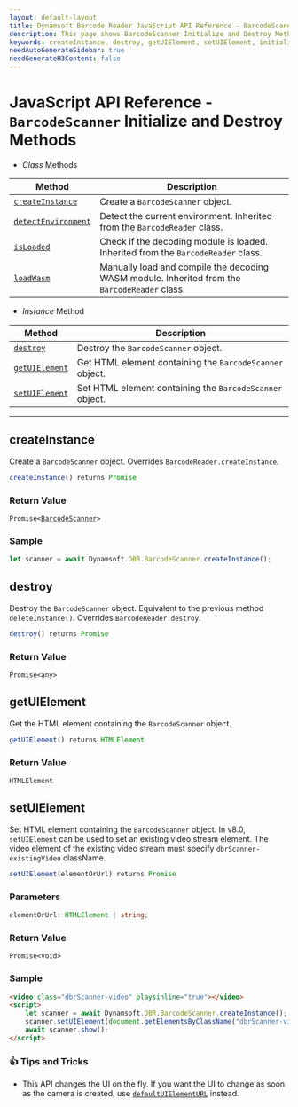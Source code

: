 ```yaml
---
layout: default-layout
title: Dynamsoft Barcode Reader JavaScript API Reference - BarcodeScanner Initialize and Destroy Methods
description: This page shows BarcodeScanner Initialize and Destroy Methods of Dynamsoft Barcode Reader JavaScript SDK.
keywords: createInstance, destroy, getUIElement, setUIElement, initialize and destroy methods, BarcodeScanner, api reference, javascript, js
needAutoGenerateSidebar: true
needGenerateH3Content: false
---
```



# JavaScript API Reference - `BarcodeScanner` Initialize and Destroy Methods

* *Class* Methods

| Method               | Description |
|----------------------|-------------|
| [`createInstance`](#createinstance) | Create a  `BarcodeScanner` object. |
| [`detectEnvironment`](../../BarcodeReader/methods/initialize-and-destroy.md#detectenvironment) | Detect the current environment. Inherited from the `BarcodeReader` class. |
| [`isLoaded`](../../BarcodeReader/methods/initialize-and-destroy.md#isloaded) | Check if the decoding module is loaded. Inherited from the `BarcodeReader` class. |
| [`loadWasm`](../../BarcodeReader/methods/initialize-and-destroy.md#loadwasm) | Manually load and compile the decoding WASM module. Inherited from the `BarcodeReader` class. |

* *Instance* Method

| Method               | Description |
|----------------------|-------------|
| [`destroy`](#destroy) | Destroy the `BarcodeScanner` object. |
| [`getUIElement`](#getuielement) | Get HTML element containing the `BarcodeScanner` object. |
| [`setUIElement`](#setuielement) | Set HTML element containing the `BarcodeScanner` object. |

---

## createInstance

Create a `BarcodeScanner` object. Overrides `BarcodeReader.createInstance`.

```javascript
createInstance() returns Promise
```

### Return Value

<code>Promise<<a href="../#barcodescanner">BarcodeScanner</a>></code>

### Sample

```javascript
let scanner = await Dynamsoft.DBR.BarcodeScanner.createInstance();
```

## destroy

Destroy the `BarcodeScanner` object. Equivalent to the previous method `deleteInstance()`. Overrides `BarcodeReader.destroy`.

```javascript
destroy() returns Promise
```

### Return Value

`Promise<any>`

## getUIElement

Get the HTML element containing the `BarcodeScanner` object.

```javascript
getUIElement() returns HTMLElement
```

### Return Value

`HTMLElement`

## setUIElement

Set HTML element containing the `BarcodeScanner` object. In v8.0, `setUIElement` can be used to set an existing video stream element. The video element of the existing video stream must specify `dbrScanner-existingVideo` className. 

```javascript
setUIElement(elementOrUrl) returns Promise
```

### Parameters

```typescript
elementOrUrl: HTMLElement | string;
```

### Return Value

`Promise<void>`

### Sample

```html
<video class="dbrScanner-video" playsinline="true"></video>
<script>
    let scanner = await Dynamsoft.DBR.BarcodeScanner.createInstance();
    scanner.setUIElement(document.getElementsByClassName("dbrScanner-video")[0]);
    await scanner.show();
</script>
```

### :+1: Tips and Tricks 

* This API changes the UI on the fly. If you want the UI to change as soon as the camera is created, use [`defaultUIElementURL`](../accessors.md#defaultuielementurl) instead.
